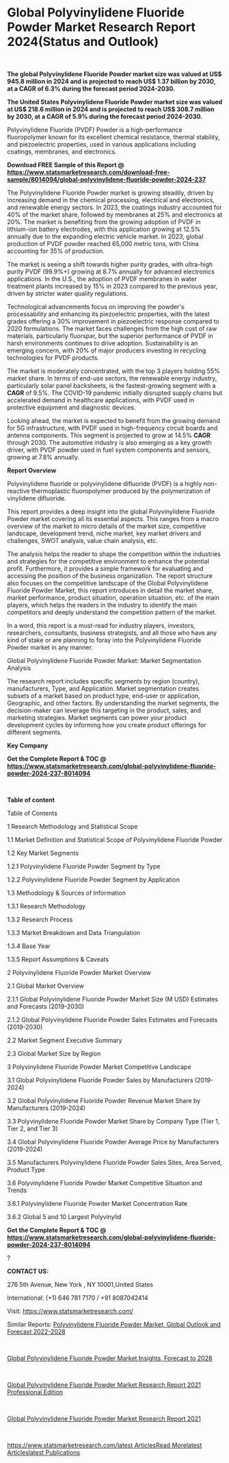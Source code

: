 <h1>Global Polyvinylidene Fluoride Powder Market Research Report 2024(Status and Outlook)</h1><br/><p><strong>The global Polyvinylidene Fluoride Powder market size was valued at US$ 945.8 million in 2024 and is projected to reach US$ 1.37 billion by 2030, at a <strong>CAGR</strong> of 6.3% during the forecast period 2024-2030.</strong></p>
 
 
 
 <p><strong>The United States Polyvinylidene Fluoride Powder market size was valued at US$ 218.6 million in 2024 and is projected to reach US$ 308.7 million by 2030, at a <strong>CAGR</strong> of 5.9% during the forecast period 2024-2030.</strong></p>
 
 
 
 <p>Polyvinylidene Fluoride (PVDF) Powder is a high-performance fluoropolymer known for its excellent chemical resistance, thermal stability, and piezoelectric properties, used in various applications including coatings, membranes, and electronics.</p>
 
 
 
 <p><strong>Download FREE Sample of this Report @ <a href="https://www.statsmarketresearch.com/download-free-sample/8014094/global-polyvinylidene-fluoride-powder-2024-237">https://www.statsmarketresearch.com/download-free-sample/8014094/global-polyvinylidene-fluoride-powder-2024-237</a></strong></p>
 
 
 
 <p>The Polyvinylidene Fluoride Powder market is growing steadily, driven by increasing demand in the chemical processing, electrical and electronics, and renewable energy sectors. In 2023, the coatings industry accounted for 40% of the market share, followed by membranes at 25% and electronics at 20%. The market is benefiting from the growing adoption of PVDF in lithium-ion battery electrodes, with this application growing at 12.5% annually due to the expanding electric vehicle market. In 2023, global production of PVDF powder reached 65,000 metric tons, with China accounting for 35% of production.</p>
 
 
 
 <p>The market is seeing a shift towards higher purity grades, with ultra-high purity PVDF (99.9%+) growing at 8.7% annually for advanced electronics applications. In the U.S., the adoption of PVDF membranes in water treatment plants increased by 15% in 2023 compared to the previous year, driven by stricter water quality regulations.</p>
 
 
 
 <p>Technological advancements focus on improving the powder&#39;s processability and enhancing its piezoelectric properties, with the latest grades offering a 30% improvement in piezoelectric response compared to 2020 formulations. The market faces challenges from the high cost of raw materials, particularly fluorspar, but the superior performance of PVDF in harsh environments continues to drive adoption. Sustainability is an emerging concern, with 20% of major producers investing in recycling technologies for PVDF products.</p>
 
 
 
 <p>The market is moderately concentrated, with the top 3 players holding 55% market share. In terms of end-use sectors, the renewable energy industry, particularly solar panel backsheets, is the fastest-growing segment with a <strong>CAGR</strong> of 9.5%. The COVID-19 pandemic initially disrupted supply chains but accelerated demand in healthcare applications, with PVDF used in protective equipment and diagnostic devices.</p>
 
 
 
 <p>Looking ahead, the market is expected to benefit from the growing demand for 5G infrastructure, with PVDF used in high-frequency circuit boards and antenna components. This segment is projected to grow at 14.5% <strong>CAGR</strong> through 2030. The automotive industry is also emerging as a key growth driver, with PVDF powder used in fuel system components and sensors, growing at 7.8% annually.</p>
 
 
 
 <p><strong>Report Overview</strong></p>
 
 
 
 <p>Polyvinylidene fluoride or polyvinylidene difluoride (PVDF) is a highly non-reactive thermoplastic fluoropolymer produced by the polymerization of vinylidene difluoride.</p>
 
 
 
 <p>This report provides a deep insight into the global Polyvinylidene Fluoride Powder market covering all its essential aspects. This ranges from a macro overview of the market to micro details of the market size, competitive landscape, development trend, niche market, key market drivers and challenges, SWOT analysis, value chain analysis, etc.</p>
 
 
 
 <p>The analysis helps the reader to shape the competition within the industries and strategies for the competitive environment to enhance the potential profit. Furthermore, it provides a simple framework for evaluating and accessing the position of the business organization. The report structure also focuses on the competitive landscape of the Global Polyvinylidene Fluoride Powder Market, this report introduces in detail the market share, market performance, product situation, operation situation, etc. of the main players, which helps the readers in the industry to identify the main competitors and deeply understand the competition pattern of the market.</p>
 
 
 
 <p>In a word, this report is a must-read for industry players, investors, researchers, consultants, business strategists, and all those who have any kind of stake or are planning to foray into the Polyvinylidene Fluoride Powder market in any manner.</p>
 
 
 
 <p>Global Polyvinylidene Fluoride Powder Market: Market Segmentation Analysis</p>
 
 
 
 <p>The research report includes specific segments by region (country), manufacturers, Type, and Application. Market segmentation creates subsets of a market based on product type, end-user or application, Geographic, and other factors. By understanding the market segments, the decision-maker can leverage this targeting in the product, sales, and marketing strategies. Market segments can power your product development cycles by informing how you create product offerings for different segments.</p>
 
 
 
 <p><strong>Key Company</strong></p>
 
 
 
 <div><b>Get the Complete Report & TOC @ <a href="https://www.statsmarketresearch.com/global-polyvinylidene-fluoride-powder-2024-237-8014094">https://www.statsmarketresearch.com/global-polyvinylidene-fluoride-powder-2024-237-8014094</a></b></div>
 
 
 
 <p><br />
 
 <b>Table of content</b></p>
 
 
 
 <p>Table of Contents<br />
 
 1 Research Methodology and Statistical Scope<br />
 
 1.1 Market Definition and Statistical Scope of Polyvinylidene Fluoride Powder<br />
 
 1.2 Key Market Segments<br />
 
 1.2.1 Polyvinylidene Fluoride Powder Segment by Type<br />
 
 1.2.2 Polyvinylidene Fluoride Powder Segment by Application<br />
 
 1.3 Methodology & Sources of Information<br />
 
 1.3.1 Research Methodology<br />
 
 1.3.2 Research Process<br />
 
 1.3.3 Market Breakdown and Data Triangulation<br />
 
 1.3.4 Base Year<br />
 
 1.3.5 Report Assumptions & Caveats<br />
 
 2 Polyvinylidene Fluoride Powder Market Overview<br />
 
 2.1 Global Market Overview<br />
 
 2.1.1 Global Polyvinylidene Fluoride Powder Market Size (M USD) Estimates and Forecasts (2019-2030)<br />
 
 2.1.2 Global Polyvinylidene Fluoride Powder Sales Estimates and Forecasts (2019-2030)<br />
 
 2.2 Market Segment Executive Summary<br />
 
 2.3 Global Market Size by Region<br />
 
 3 Polyvinylidene Fluoride Powder Market Competitive Landscape<br />
 
 3.1 Global Polyvinylidene Fluoride Powder Sales by Manufacturers (2019-2024)<br />
 
 3.2 Global Polyvinylidene Fluoride Powder Revenue Market Share by Manufacturers (2019-2024)<br />
 
 3.3 Polyvinylidene Fluoride Powder Market Share by Company Type (Tier 1, Tier 2, and Tier 3)<br />
 
 3.4 Global Polyvinylidene Fluoride Powder Average Price by Manufacturers (2019-2024)<br />
 
 3.5 Manufacturers Polyvinylidene Fluoride Powder Sales Sites, Area Served, Product Type<br />
 
 3.6 Polyvinylidene Fluoride Powder Market Competitive Situation and Trends<br />
 
 3.6.1 Polyvinylidene Fluoride Powder Market Concentration Rate<br />
 
 3.6.2 Global 5 and 10 Largest Polyvinylid</p>
 
 
 
 <div><b>Get the Complete Report & TOC @ <a href="https://www.statsmarketresearch.com/global-polyvinylidene-fluoride-powder-2024-237-8014094">https://www.statsmarketresearch.com/global-polyvinylidene-fluoride-powder-2024-237-8014094</a></b></div>
 
 
 
 <p>? </p>
 
 
 
 <p><b>CONTACT US:</b><br />
 
 276 5th Avenue, New York , NY 10001,United States<br />
 
 International: (+1) 646 781 7170 / +91 8087042414<br />
 
 Visit: <a href="https://www.statsmarketresearch.com/">https://www.statsmarketresearch.com/</a><br />
 
 Similar Reports: <a href="https://www.statsmarketresearch.com/global-polyvinylidene-fluoride-powder-2024-237-8014094">Polyvinylidene Fluoride Powder Market, Global Outlook and Forecast 2022-2028</a><br />
 
 <br />
 
 <a href="https://www.statsmarketresearch.com/global-polyvinylidene-fluoride-powder-2024-237-8014094">Global Polyvinylidene Fluoride Powder Market Insights, Forecast to 2028</a><br />
 
 <br />
 
 <a href="https://www.statsmarketresearch.com/global-polyvinylidene-fluoride-powder-2024-237-8014094">Global Polyvinylidene Fluoride Powder Market Research Report 2021 Professional Edition</a><br />
 
 <br />
 
 <a href="https://www.statsmarketresearch.com/global-polyvinylidene-fluoride-powder-2024-237-8014094">Global Polyvinylidene Fluoride Powder Market Research Report 2021</a><br />
 
 <br />
 
 <a href="https://gyeongbokgung.com">https://www.statsmarketresearch.com/</a><a href="https://hallyeomaritime.com">latest Articles</a><a href="https://jingwansa.com">Read More</a><a href="https://nguoiviet.jp/">latest Articles</a><a href="https://www.intelmarketresearch.com/">latest Publications</a></p>